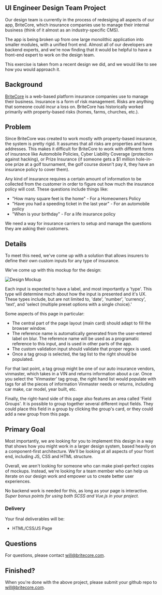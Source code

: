## UI Engineer Design Team Project

Our design team is currently in the process of redesiging all aspects of our app, BriteCore, which insurance companies use to manage their internal business (think of it almost as an industry-specific CMS).

The app is being broken up from one large monolithic application into smaller modules, with a unified front end. Almost all of our developers are backend experts, and we're now finding that it would be helpful to have a front-end expert to work on the design team.

This exercise is taken from a recent design we did, and we would like to see how you would approach it.

## Background

[BriteCore](http://www.britecore.com/) is a web-based platform insurance companies use to manage their business. Insurance is a form of risk management. Risks are anything that someone could incur a loss on. BriteCore has historically worked primarily with property-based risks (homes, farms, churches, etc.).

## Problem

Since BriteCore was created to work mostly with property-based insurance, the system is pretty rigid. It assumes that all risks are properties and have addresses. This makes it difficult for BriteCore to work with different forms of insurance like Automobile Policies, Cyber Liability Coverage (protection against hacking), or Prize Insurance (if someone gets a $1 million hole-in-one prize at a golf tournament, the golf course doesn't pay it, they have an insurance policy to cover them).

Any kind of insurance requires a certain amount of information to be collected from the customer in order to figure out how much the insurance policy will cost. These questions include things like:

- "How many square feet is the home" - For a Homeowners Policy
- "Have you had a speeding ticket in the last year" - For an automobile policy
- "When is your birthday" - For a life insurance policy

We need a way for insurance carriers to setup and manage the questions they are asking their customers.

## Details

To meet this need, we've come up with a solution that allows insurers to define their own custom inputs for any type of insurance. 

We've come up with this mockup for the design:

![Design Mockup](https://github.com/IntuitiveWebSolutions/DesignProject/blob/frontend-dev-project/Screen%20Shot%202017-12-28%20at%204.21.44%20PM.png)

Each input is expected to have a label, and most importantly a 'type'. This type will determine much about how the input is presented and it's UX. These types include, but are not limited to, 'date', 'number', 'currency', 'text', and 'select (multiple preset options with a single choice).'

Some aspects of this page in particular:
* The central part of the page layout (main card) should adapt to fill the browser window.
* The reference name is automatically generated from the user-entered label on blur. The reference name will be used as a programatic reference to this input, and is used in other parts of the app. 
* The custom validation input should validate that proper regex is used.
* Once a tag group is selected, the tag list to the right should be populated. 

For that last point, a tag group might be one of our auto insurance vendors, vinmaster, which takes in a VIN and returns information about a car. Once you select the 'Vinmaster' tag group, the right hand list would populate with tags for all the pieces of information Vinmaster needs or returns, including car make, car model, year built, etc.

Finally, the right-hand side of this page also features an area called 'Field Groups'. It is possible to group together several different input fields. They could place this field in a group by clicking the group's card, or they could add a new group from this page.

## Primary Goal

Most importantly, we are looking for you to implement this design in a way that shows how you might work in a larger design system, based heavily on a component-first architecture. We'll be looking at all aspects of your front end, including JS, CSS and HTML structure.

Overall, we aren't looking for someone who can make pixel-perfect copies of mockups. Instead, we're looking for a team member who can help us iterate on our design work and empower us to create better user experiences. 

No backend work is needed for this, as long as your page is interactive.
*Super bonus points for using both SCSS and Vue.js in your project.*

### Delivery

Your final deliverables will be:
- HTML/CSS/JS Page

## Questions

For questions, please contact will@britecore.com.

## Finished?

When you're done with the above project, please submit your github repo to will@britecore.com.
